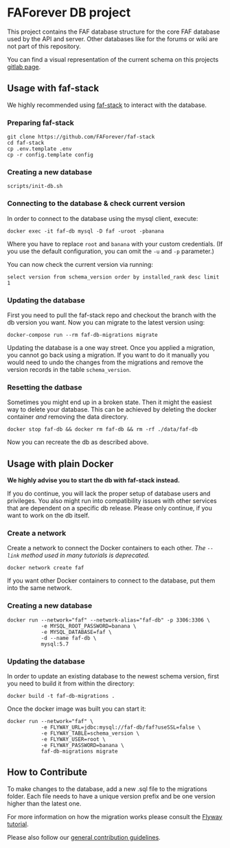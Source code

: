 # FAForever DB project

This project contains the FAF database structure for the core FAF database used by the API and server. Other databases like for the forums or wiki are not part of this repository.

You can find a visual representation of the current schema on this projects [gitlab page](https://faforever.github.io/db/relationships.html).

## Usage with faf-stack
We highly recommended using [faf-stack](https://github.com/FAForever/faf-stack) to interact with the database.

### Preparing faf-stack
    git clone https://github.com/FAForever/faf-stack
    cd faf-stack
    cp .env.template .env
    cp -r config.template config

### Creating a new database
    scripts/init-db.sh

### Connecting to the database & check current version
In order to connect to the database using the mysql client, execute:

    docker exec -it faf-db mysql -D faf -uroot -pbanana

Where you have to replace `root` and `banana` with your custom credentials. (If you use the default configuration, you can omit the `-u` and `-p` parameter.)

You can now check the current version via running:

    select version from schema_version order by installed_rank desc limit 1

### Updating the database
First you need to pull the faf-stack repo and checkout the branch with the db version you want. Now you can migrate to the latest version using:

    docker-compose run --rm faf-db-migrations migrate

Updating the database is a one way street. Once you applied a migration, you cannot go back using a migration. If you want to do it manually you would need to undo the changes from the migrations and remove the version records in the table `schema_version`.


### Resetting the datbase
Sometimes you might end up in a broken state. Then it might the easiest way to delete your database. This can be achieved by deleting the docker container *and* removing the data directory.

    docker stop faf-db && docker rm faf-db && rm -rf ./data/faf-db

Now you can recreate the db as described above.


## Usage with plain Docker
**We highly advise you to start the db with faf-stack instead.**

If you do continue, you will lack the proper setup of database users and privileges. You also might run into compatibility issues with other services that are dependent on a specific db release. Please only continue, if you want to work on the db itself.

### Create a network
Create a network to connect the Docker containers to each other. _The `--link` method used in many tutorials is deprecated._

    docker network create faf

If you want other Docker containers to connect to the database, put them into the same network.

### Creating a new database
    docker run --network="faf" --network-alias="faf-db" -p 3306:3306 \
               -e MYSQL_ROOT_PASSWORD=banana \
               -e MYSQL_DATABASE=faf \
               -d --name faf-db \
               mysql:5.7

### Updating the database
In order to update an existing database to the newest schema version, first you need to build it from within the directory:

    docker build -t faf-db-migrations .

Once the docker image was built you can start it:

    docker run --network="faf" \
               -e FLYWAY_URL=jdbc:mysql://faf-db/faf?useSSL=false \
               -e FLYWAY_TABLE=schema_version \
               -e FLYWAY_USER=root \
               -e FLYWAY_PASSWORD=banana \
               faf-db-migrations migrate

## How to Contribute

To make changes to the database, add a new .sql file to the migrations folder. Each file needs to have a unique version prefix and be one version higher than the latest one.

For more information on how the migration works please consult the [Flyway tutorial](https://flywaydb.org/getstarted/how).

Please also follow our [general contribution guidelines](https://github.com/FAForever/db/wiki/How-to-Contribute).
